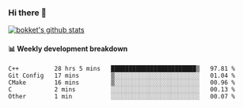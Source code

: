 ### Hi there 👋
[![bokket's github stats](https://github-readme-stats.vercel.app/api?username=bokket&show_icons=true&count_private=true)](https://github.com/anuraghazra/github-readme-stats)

#### :bar_chart: Weekly development breakdown
<!--START_SECTION:waka-->
```text
C++          28 hrs 5 mins   ████████████████████████▒   97.81 % 
Git Config   17 mins         ▒░░░░░░░░░░░░░░░░░░░░░░░░   01.04 % 
CMake        16 mins         ▒░░░░░░░░░░░░░░░░░░░░░░░░   00.96 % 
C            2 mins          ░░░░░░░░░░░░░░░░░░░░░░░░░   00.13 % 
Other        1 min           ░░░░░░░░░░░░░░░░░░░░░░░░░   00.07 % 
```
<!--END_SECTION:waka-->
